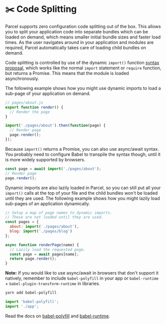 # ✂️ Code Splitting

Parcel supports zero configuration code splitting out of the box. This allows you to split your application code into separate bundles which can be loaded on demand, which means smaller initial bundle sizes and faster load times. As the user navigates around in your application and modules are required, Parcel automatically takes care of loading child bundles on demand.

Code splitting is controlled by use of the dynamic `import()` function [syntax proposal](https://github.com/tc39/proposal-dynamic-import), which works like the normal `import` statement or `require` function, but returns a Promise. This means that the module is loaded asynchronously.

The following example shows how you might use dynamic imports to load a sub-page of your application on demand.

```javascript
// pages/about.js
export function render() {
  // Render the page
}
```

```javascript
import('./pages/about').then(function(page) {
  // Render page
  page.render();
});
```

Because `import()` returns a Promise, you can also use async/await syntax. You probably need to configure Babel to transpile the syntax though, until it is more widely supported by browsers.

```javascript
const page = await import('./pages/about');
// Render page
page.render();
```

Dynamic imports are also lazily loaded in Parcel, so you can still put all your `import()` calls at the top of your file and the child bundles won't be loaded until they are used. The following example shows how you might lazily load sub-pages of an application dynamically.

```javascript
// Setup a map of page names to dynamic imports.
// These are not loaded until they are used.
const pages = {
  about: import('./pages/about'),
  blog: import('./pages/blog')
};

async function renderPage(name) {
  // Lazily load the requested page.
  const page = await pages[name];
  return page.render();
}
```

**Note:** If you would like to use async/await in browsers that don't support it natively, remember to include `babel-polyfill` in your app or `babel-runtime` + `babel-plugin-transform-runtime` in libraries.

```bash
yarn add babel-polyfill
```

```javascript
import 'babel-polyfill';
import './app';
```

Read the docs on [babel-polyfill](http://babeljs.io/docs/usage/polyfill) and [babel-runtime](http://babeljs.io/docs/plugins/transform-runtime).
